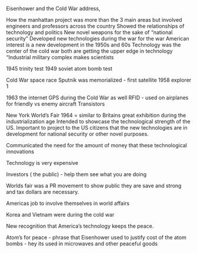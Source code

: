 Eisenhower  and the Cold War address,

How the manhattan project was more than the 3 main areas but involved engineers and professors across the country 
Showed the relationships of technology and politics
New novel weapons for the sake of “national security”
Developed new technologies during the war for the war
American interest is a new development in the 1950s and 60s
Technology was the center of the cold war
both are getting the upper edge in technology
“Industrial military complex makes scientists 

1945 trinity test
1949 soviet atom bomb test

Cold War space race
Sputnik was memorialized - first satellite 
1958 explorer 1

1963 the internet 
GPS during the Cold War as well
RFID - used on airplanes for friendly vs enemy aircraft
Transistors 

New York World’s Fair 1964 = similar to Britains great exhibition during the industrialization age 
Intended to showcase the technological strength of the US.
Important to project to the US citizens that the new technologies are in development for national security or other novel purposes. 

Communicated the need for the amount of money that these technological innovations

Technology is very expensive

Investors ( the public) - help them see what you are doing 

Worlds fair was a PR movement to show public they are save and strong and tax dollars are necessary. 

Americas job to involve themselves in world affairs

Korea and Vietnam were during the cold war

New recognition that America’s technology keeps the peace.

Atom’s for peace - phrase that Eisenhower used to justify cost of the atom bombs - hey its used in microwaves and other peaceful goods